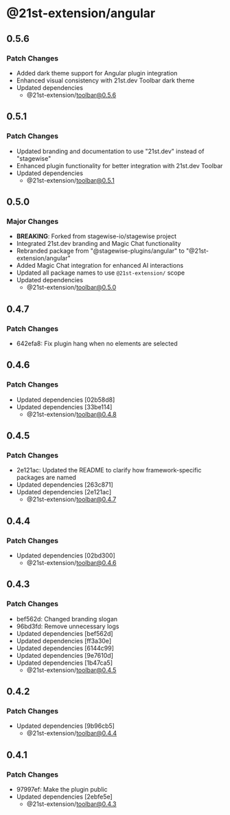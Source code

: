 # @21st-extension/angular

## 0.5.6

### Patch Changes

- Added dark theme support for Angular plugin integration
- Enhanced visual consistency with 21st.dev Toolbar dark theme
- Updated dependencies
  - @21st-extension/toolbar@0.5.6

## 0.5.1

### Patch Changes

- Updated branding and documentation to use "21st.dev" instead of "stagewise"
- Enhanced plugin functionality for better integration with 21st.dev Toolbar
- Updated dependencies
  - @21st-extension/toolbar@0.5.1

## 0.5.0

### Major Changes

- **BREAKING**: Forked from stagewise-io/stagewise project
- Integrated 21st.dev branding and Magic Chat functionality
- Rebranded package from "@stagewise-plugins/angular" to "@21st-extension/angular"
- Added Magic Chat integration for enhanced AI interactions
- Updated all package names to use `@21st-extension/` scope
- Updated dependencies
  - @21st-extension/toolbar@0.5.0

## 0.4.7

### Patch Changes

- 642efa8: Fix plugin hang when no elements are selected

## 0.4.6

### Patch Changes

- Updated dependencies [02b58d8]
- Updated dependencies [33be114]
  - @21st-extension/toolbar@0.4.8

## 0.4.5

### Patch Changes

- 2e121ac: Updated the README to clarify how framework-specific packages are named
- Updated dependencies [263c871]
- Updated dependencies [2e121ac]
  - @21st-extension/toolbar@0.4.7

## 0.4.4

### Patch Changes

- Updated dependencies [02bd300]
  - @21st-extension/toolbar@0.4.6

## 0.4.3

### Patch Changes

- bef562d: Changed branding slogan
- 96bd3fd: Remove unnecessary logs
- Updated dependencies [bef562d]
- Updated dependencies [ff3a30e]
- Updated dependencies [6144c99]
- Updated dependencies [9e7610d]
- Updated dependencies [1b47ca5]
  - @21st-extension/toolbar@0.4.5

## 0.4.2

### Patch Changes

- Updated dependencies [9b96cb5]
  - @21st-extension/toolbar@0.4.4

## 0.4.1

### Patch Changes

- 97997ef: Make the plugin public
- Updated dependencies [2ebfe5e]
  - @21st-extension/toolbar@0.4.3
